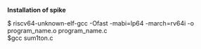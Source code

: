 **Installation of spike**    

$ riscv64-unknown-elf-gcc -Ofast -mabi=lp64 -march=rv64i -o program_name.o program_name.c    
$gcc sum1ton.c


